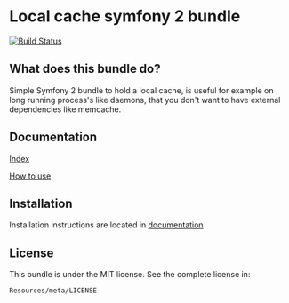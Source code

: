 Local cache symfony 2 bundle
=============================

[![Build Status](https://api.travis-ci.org/entering/LCacheBundle.png?branch=master)](https://travis-ci.org/entering/LCacheBundle)

What does this bundle do?
------------

Simple Symfony 2 bundle to hold a local cache, is useful for example on long running process's like daemons, that you don't want to have external dependencies like memcache.

Documentation
------------

[Index](https://github.com/entering/LCacheBundle/blob/master/Resources/doc/index.md)

[How to use](https://github.com/entering/LCacheBundle/blob/master/Resources/doc/howtouse.md)

Installation
------------

Installation instructions are located in [documentation](https://github.com/entering/LCacheBundle/blob/master/Resources/doc/installation.md)

License
------------

This bundle is under the MIT license. See the complete license in:

```
Resources/meta/LICENSE
```
